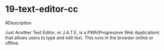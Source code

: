 # 19-text-editor-cc

#Description

Just Another Text Editor, or J.A.T.E, is a PWA(Progressive Web Application) that allows users to type and edit text. This runs in the browser online or offline.
